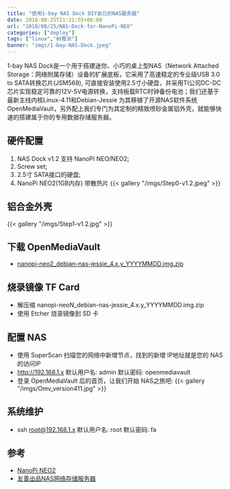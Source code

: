 ```yaml
---
title: "使用1-bay NAS Dock DIY自已的NAS服务器"
date: 2018-08-25T21:21:55+08:00
url: "2018/08/25/NAS-Dock-for-NanoPi-NEO"
categories: ["deploy"]
tags: ["linux","树莓派"]
banner: "imgs/1-bay-NAS-Dock.jpeg"
---
```


1-bay NAS Dock是一个用于搭建迷你、小巧的桌上型NAS（Network Attached Storage：网络附属存储）设备的扩展底板，它采用了高速稳定的专业级USB 3.0 to SATA转换芯片(JSM568), 可直接安装使用2.5寸小硬盘，并采用TI公司DC-DC芯片实现稳定可靠的12V-5V电源转换，支持板载RTC时钟备份电池；我们还基于最新主线内核Linux-4.11和Debian-Jessie 为其移植了开源NAS软件系统OpenMediaVault，另外配上我们专门为其定制的精致喷砂金属铝外壳，就能够快速的搭建属于你的专用数据存储服务器。

<!--more-->

## 硬件配置
1. NAS Dock v1.2 支持 NanoPi NEO/NEO2;
2. Screw set;
3. 2.5寸 SATA接口的硬盘;
4. NanoPi NEO2(1GB内存) 带散热片
{{< gallery "/imgs/Step0-v1.2.jpeg" >}}

## 铝合金外壳
{{< gallery "/imgs/Step1-v1.2.jpg" >}}

## 下载 OpenMediaVault
* [nanopi-neo2_debian-nas-jessie_4.x.y_YYYYMMDD.img.zip](https://www.mediafire.com/folder/ah4i6w029912b/NanoPi-NEO2)

## 烧录镜像 TF Card
* 解压缩 nanopi-neoN_debian-nas-jessie_4.x.y_YYYYMMDD.img.zip
* 使用 Etcher 烧录镜像到 SD 卡

## 配置 NAS
* 使用 SuperScan 扫描您的网络中新增节点，找到的新增 IP地址就是您的 NAS的访问IP
* http://192.168.1.x
    默认用户名: admin
    默认密码: openmediavault
* 登录 OpenMediaVault 后的首页，让我们开始 NAS之旅吧:
{{< gallery "/imgs/Omv_version411.jpg" >}}

## 系统维护
* ssh root@192.168.1.x
    默认用户名: root
    默认密码: fa

## 参考
* [NanoPi NEO2](http://wiki.friendlyarm.com/wiki/index.php/NanoPi_NEO2/zh)
* [友善出品NAS网络存储服务器](https://item.taobao.com/item.htm?id=548007605979)
<!--more-->

